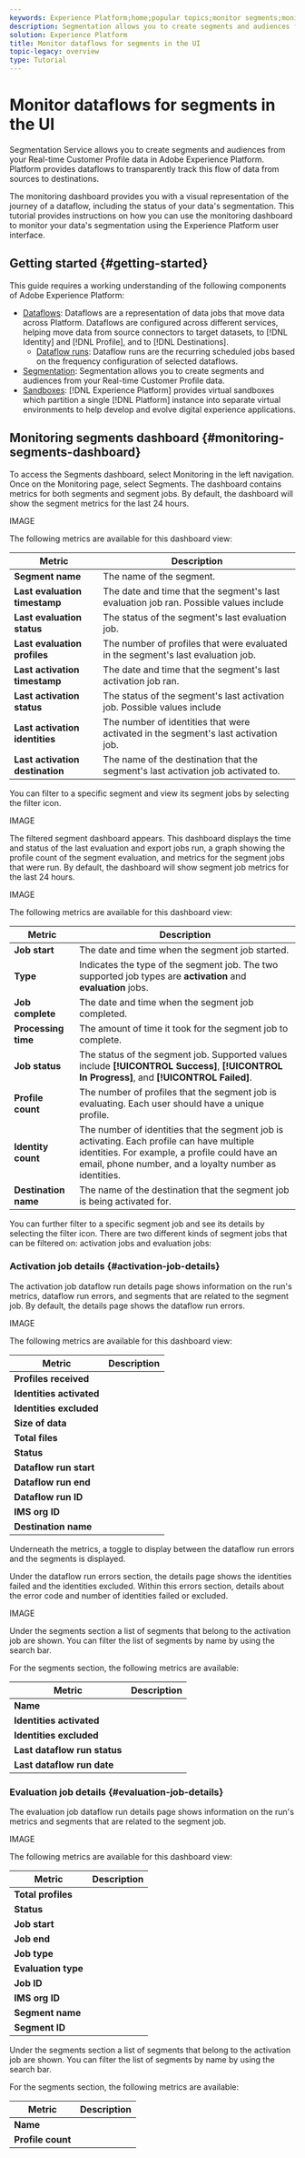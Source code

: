 ```yaml
---
keywords: Experience Platform;home;popular topics;monitor segments;monitor dataflows;dataflows;segmentation
description: Segmentation allows you to create segments and audiences from your Real-time Customer Profile data. This tutorial provides instructions on how you can monitor dataflows during segmentation using the Experience Platform user interface.
solution: Experience Platform
title: Monitor dataflows for segments in the UI
topic-legacy: overview
type: Tutorial
---
```

# Monitor dataflows for segments in the UI

Segmentation Service allows you to create segments and audiences from your Real-time Customer Profile data in Adobe Experience Platform. Platform provides dataflows to transparently track this flow of data from sources to destinations.

The monitoring dashboard provides you with a visual representation of the journey of a dataflow, including the status of your data's segmentation. This tutorial provides instructions on how you can use the monitoring dashboard to monitor your data's segmentation using the Experience Platform user interface.

## Getting started {#getting-started}

This guide requires a working understanding of the following components of Adobe Experience Platform:

- [Dataflows](../home.md): Dataflows are a representation of data jobs that move data across Platform. Dataflows are configured across different services, helping move data from source connectors to target datasets, to [!DNL Identity] and [!DNL Profile], and to [!DNL Destinations].
  - [Dataflow runs](../../sources/notifications.md): Dataflow runs are the recurring scheduled jobs based on the frequency configuration of selected dataflows.
- [Segmentation](../../segmentation/home.md): Segmentation allows you to create segments and audiences from your Real-time Customer Profile data. 
- [Sandboxes](../../sandboxes/home.md): [!DNL Experience Platform] provides virtual sandboxes which partition a single [!DNL Platform] instance into separate virtual environments to help develop and evolve digital experience applications.

## Monitoring segments dashboard {#monitoring-segments-dashboard}

To access the Segments dashboard, select Monitoring in the left navigation. Once on the Monitoring page, select Segments. The dashboard contains metrics for both segments and segment jobs. By default, the dashboard will show the segment metrics for the last 24 hours.

IMAGE

The following metrics are available for this dashboard view:

| Metric | Description |
| ------ | ----------- |
| **Segment name** | The name of the segment. |
| **Last evaluation timestamp** | The date and time that the segment's last evaluation job ran. Possible values include |
| **Last evaluation status** | The status of the segment's last evaluation job. |
| **Last evaluation profiles** | The number of profiles that were evaluated in the segment's last evaluation job. |
| **Last activation timestamp** | The date and time that the segment's last activation job ran. |
| **Last activation status** | The status of the segment's last activation job. Possible values include | 
| **Last activation identities** | The number of identities that were activated in the segment's last activation job. |
| **Last activation destination** | The name of the destination that the segment's last activation job activated to. |

You can filter to a specific segment and view its segment jobs by selecting the filter icon.

IMAGE

The filtered segment dashboard appears. This dashboard displays the time and status of the last evaluation and export jobs run, a graph showing the profile count of the segment evaluation, and metrics for the segment jobs that were run. By default, the dashboard will show segment job metrics for the last 24 hours.

IMAGE

The following metrics are available for this dashboard view:

| Metric | Description |
| ------ | ----------- |
| **Job start** | The date and time when the segment job started. |
| **Type** | Indicates the type of the segment job. The two supported job types are **activation** and **evaluation** jobs. |
| **Job complete** | The date and time when the segment job completed. |
| **Processing time** | The amount of time it took for the segment job to complete. |
| **Job status** | The status of the segment job. Supported values include **[!UICONTROL Success]**, **[!UICONTROL In Progress]**, and **[!UICONTROL Failed]**. |
| **Profile count** | The number of profiles that the segment job is evaluating. Each user should have a unique profile. |
| **Identity count** | The number of identities that the segment job is activating. Each profile can have multiple identities. For example, a profile could have an email, phone number, and a loyalty number as identities. |
| **Destination name** | The name of the destination that the segment job is being activated for. |

You can further filter to a specific segment job and see its details by selecting the filter icon. There are two different kinds of segment jobs that can be filtered on: activation jobs and evaluation jobs:

### Activation job details {#activation-job-details}

The activation job dataflow run details page shows information on the run's metrics, dataflow run errors, and segments that are related to the segment job. By default, the details page shows the dataflow run errors.

IMAGE

The following metrics are available for this dashboard view:

| Metric | Description |
| ------ | ----------- |
| **Profiles received** | |
| **Identities activated** | |
| **Identities excluded** | |
| **Size of data** | |
| **Total files** | |
| **Status** | |
| **Dataflow run start** | |
| **Dataflow run end** | |
| **Dataflow run ID** | |
| **IMS org ID** | |
| **Destination name** | |

Underneath the metrics, a toggle to display between the dataflow run errors and the segments is displayed.

Under the dataflow run errors section, the details page shows the identities failed and the identities excluded. Within this errors section, details about the error code and number of identities failed or excluded.

IMAGE

Under the segments section a list of segments that belong to the activation job are shown. You can filter the list of segments by name by using the search bar. 

For the segments section, the following metrics are available:

| Metric | Description | 
| ------ | ----------- |
| **Name** | |
| **Identities activated** | |
| **Identities excluded** | |
| **Last dataflow run status** | |
| **Last dataflow run date** | |

### Evaluation job details {#evaluation-job-details}

The evaluation job dataflow run details page shows information on the run's metrics and segments that are related to the segment job.

IMAGE

The following metrics are available for this dashboard view:

| Metric | Description |
| ------ | ----------- |
| **Total profiles** | |
| **Status** | |
| **Job start** | |
| **Job end** | |
| **Job type** | |
| **Evaluation type** | |
| **Job ID** | |
| **IMS org ID** | |
| **Segment name** | |
| **Segment ID** | |

Under the segments section a list of segments that belong to the activation job are shown. You can filter the list of segments by name by using the search bar. 

For the segments section, the following metrics are available:

| Metric | Description | 
| ------ | ----------- |
| **Name** | |
| **Profile count** | |